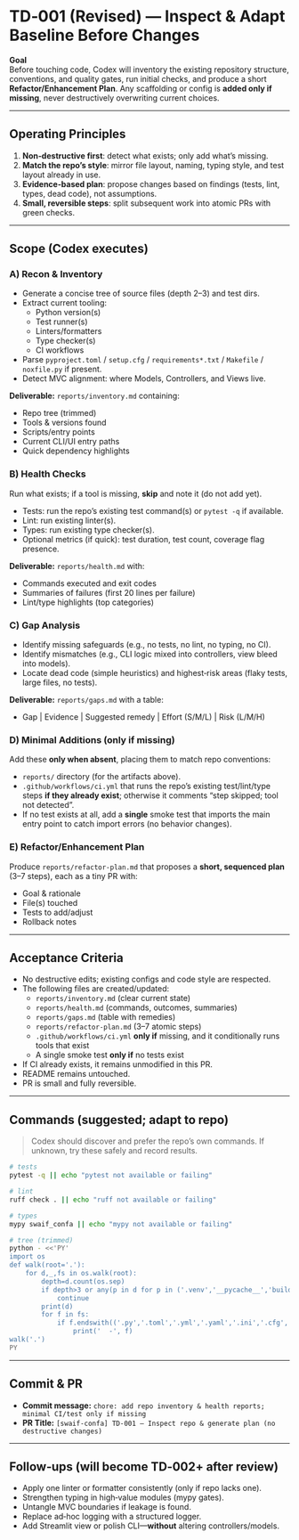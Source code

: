 # TD‑001 (Revised) — Inspect & Adapt Baseline Before Changes

**Goal**  
Before touching code, Codex will inventory the existing repository structure, conventions, and quality gates, run initial checks, and produce a short **Refactor/Enhancement Plan**. Any scaffolding or config is **added only if missing**, never destructively overwriting current choices.

---

## Operating Principles

1. **Non‑destructive first**: detect what exists; only add what’s missing.
2. **Match the repo’s style**: mirror file layout, naming, typing style, and test layout already in use.
3. **Evidence‑based plan**: propose changes based on findings (tests, lint, types, dead code), not assumptions.
4. **Small, reversible steps**: split subsequent work into atomic PRs with green checks.

---

## Scope (Codex executes)

### A) Recon & Inventory
- Generate a concise tree of source files (depth 2–3) and test dirs.
- Extract current tooling:
  - Python version(s)
  - Test runner(s)
  - Linters/formatters
  - Type checker(s)
  - CI workflows
- Parse `pyproject.toml` / `setup.cfg` / `requirements*.txt` / `Makefile` / `noxfile.py` if present.
- Detect MVC alignment: where Models, Controllers, and Views live.

**Deliverable:** `reports/inventory.md` containing:
- Repo tree (trimmed)
- Tools & versions found
- Scripts/entry points
- Current CLI/UI entry paths
- Quick dependency highlights

### B) Health Checks
Run what exists; if a tool is missing, **skip** and note it (do not add yet).
- Tests: run the repo’s existing test command(s) or `pytest -q` if available.
- Lint: run existing linter(s).
- Types: run existing type checker(s).
- Optional metrics (if quick): test duration, test count, coverage flag presence.

**Deliverable:** `reports/health.md` with:
- Commands executed and exit codes
- Summaries of failures (first 20 lines per failure)
- Lint/type highlights (top categories)

### C) Gap Analysis
- Identify missing safeguards (e.g., no tests, no lint, no typing, no CI).
- Identify mismatches (e.g., CLI logic mixed into controllers, view bleed into models).
- Locate dead code (simple heuristics) and highest‑risk areas (flaky tests, large files, no tests).

**Deliverable:** `reports/gaps.md` with a table:
- Gap | Evidence | Suggested remedy | Effort (S/M/L) | Risk (L/M/H)

### D) Minimal Additions (only if missing)
Add these **only when absent**, placing them to match repo conventions:
- `reports/` directory (for the artifacts above).
- `.github/workflows/ci.yml` that runs the repo’s existing test/lint/type steps **if they already exist**; otherwise it comments “step skipped; tool not detected”.
- If no test exists at all, add a **single** smoke test that imports the main entry point to catch import errors (no behavior changes).

### E) Refactor/Enhancement Plan
Produce `reports/refactor-plan.md` that proposes a **short, sequenced plan** (3–7 steps), each as a tiny PR with:
- Goal & rationale
- File(s) touched
- Tests to add/adjust
- Rollback notes

---

## Acceptance Criteria

- No destructive edits; existing configs and code style are respected.
- The following files are created/updated:
  - `reports/inventory.md` (clear current state)
  - `reports/health.md` (commands, outcomes, summaries)
  - `reports/gaps.md` (table with remedies)
  - `reports/refactor-plan.md` (3–7 atomic steps)
  - `.github/workflows/ci.yml` **only if** missing, and it conditionally runs tools that exist
  - A single smoke test **only if** no tests exist
- If CI already exists, it remains unmodified in this PR.
- README remains untouched.
- PR is small and fully reversible.

---

## Commands (suggested; adapt to repo)

> Codex should discover and prefer the repo’s own commands. If unknown, try these safely and record results.

```bash
# tests
pytest -q || echo "pytest not available or failing"

# lint
ruff check . || echo "ruff not available or failing"

# types
mypy swaif_confa || echo "mypy not available or failing"

# tree (trimmed)
python - <<'PY'
import os
def walk(root='.'):
    for d,_,fs in os.walk(root):
        depth=d.count(os.sep)
        if depth>3 or any(p in d for p in ('.venv','__pycache__','build','dist','.git')):
            continue
        print(d)
        for f in fs:
            if f.endswith(('.py','.toml','.yml','.yaml','.ini','.cfg','Makefile','noxfile.py')):
                print('  -', f)
walk('.')
PY
```

---

## Commit & PR

- **Commit message:** `chore: add repo inventory & health reports; minimal CI/test only if missing`
- **PR Title:** `[swaif-confa] TD‑001 — Inspect repo & generate plan (no destructive changes)`

---

## Follow‑ups (will become TD‑002+ after review)

- Apply one linter or formatter consistently (only if repo lacks one).
- Strengthen typing in high‑value modules (mypy gates).
- Untangle MVC boundaries if leakage is found.
- Replace ad‑hoc logging with a structured logger.
- Add Streamlit view or polish CLI—**without** altering controllers/models.
